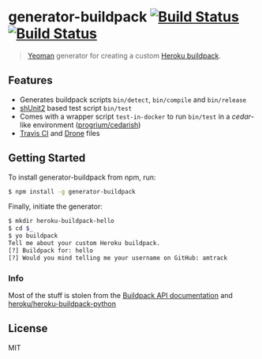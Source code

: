 # generator-buildpack [![Build Status](https://secure.travis-ci.org/amtrack/generator-buildpack.png?branch=master)](https://travis-ci.org/amtrack/generator-buildpack) [![Build Status](https://drone.io/github.com/amtrack/generator-buildpack/status.png)](https://drone.io/github.com/amtrack/generator-buildpack/latest)

> [Yeoman](http://yeoman.io) generator for creating a custom [Heroku buildpack](http://devcenter.heroku.com/articles/buildpacks).

## Features

* Generates buildpack scripts `bin/detect`, `bin/compile` and `bin/release`
* [shUnit2](https://code.google.com/p/shunit2) based test script `bin/test`
* Comes with a wrapper script `test-in-docker` to run `bin/test` in a *cedar*-like environment ([progrium/cedarish](https://github.com/progrium/cedarish))
* [Travis CI](https://travis-ci.org/) and [Drone](https://github.com/drone/drone) files


## Getting Started

To install generator-buildpack from npm, run:

```bash
$ npm install -g generator-buildpack
```

Finally, initiate the generator:

```bash
$ mkdir heroku-buildpack-hello
$ cd $_
$ yo buildpack
Tell me about your custom Heroku buildpack.
[?] Buildpack for: hello
[?] Would you mind telling me your username on GitHub: amtrack
```

### Info

Most of the stuff is stolen from the [Buildpack API documentation](https://devcenter.heroku.com/articles/buildpack-api) and [heroku/heroku-buildpack-python](https://github.com/heroku/heroku-buildpack-python)

## License

MIT
